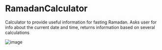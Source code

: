 # RamadanCalculator
Calculator to provide useful information for fasting Ramadan.
Asks user for info about the current date and time, returns information based on several calculations

![image](https://github.com/user-attachments/assets/a2f712e1-4978-4b2d-8e5c-7331afd97e5c)
